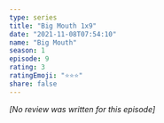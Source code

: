 ```yaml
---
type: series
title: "Big Mouth 1x9"
date: "2021-11-08T07:54:10"
name: "Big Mouth"
season: 1
episode: 9
rating: 3
ratingEmoji: "⭐️⭐️⭐️"
share: false
---
```


*[No review was written for this episode]*
